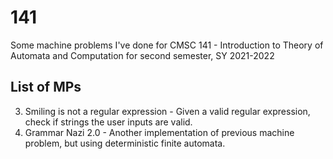 # 141
Some machine problems I've done for CMSC 141 - Introduction to Theory of Automata and Computation for second semester, SY 2021-2022

## List of MPs
3. Smiling is not a regular expression - Given a valid regular expression, check if strings the user inputs are valid.
4. Grammar Nazi 2.0 - Another implementation of previous machine problem, but using deterministic finite automata.
